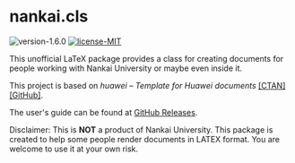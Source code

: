 # nankai.cls

![version-1.6.0](https://img.shields.io/badge/version-1.6.0-blue)
[![license-MIT](https://img.shields.io/badge/license-MIT-green)](https://github.com/AlumiK/nankai.cls/blob/main/LICENSE)

This unofficial LaTeX package provides a class for creating documents for people working with Nankai University or maybe even inside it.

This project is based on *huawei – Template for Huawei documents* [[CTAN]](https://ctan.org/pkg/huawei) [[GitHub]](https://github.com/yegor256/huawei.cls).

The user's guide can be found at [GitHub Releases](https://github.com/alumik/nankai-document/releases).

Disclaimer: This is **NOT** a product of Nankai University. This package is created to help some people render documents in LATEX format. You are welcome to use it at your own risk.
